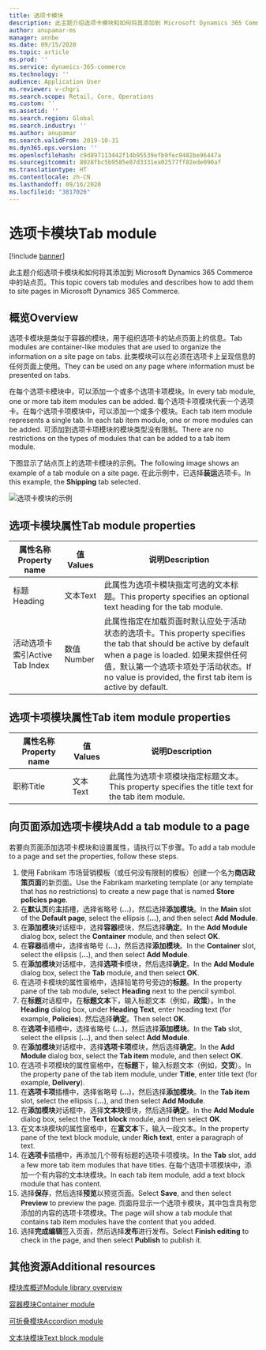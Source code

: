 ```yaml
---
title: 选项卡模块
description: 此主题介绍选项卡模块和如何将其添加到 Microsoft Dynamics 365 Commerce 中的站点页。
author: anupamar-ms
manager: annbe
ms.date: 09/15/2020
ms.topic: article
ms.prod: ''
ms.service: dynamics-365-commerce
ms.technology: ''
audience: Application User
ms.reviewer: v-chgri
ms.search.scope: Retail, Core, Operations
ms.custom: ''
ms.assetid: ''
ms.search.region: Global
ms.search.industry: ''
ms.author: anupamar
ms.search.validFrom: 2019-10-31
ms.dyn365.ops.version: ''
ms.openlocfilehash: c9d897113442f14b95539efb9fec9482be96447a
ms.sourcegitcommit: 8028fbc5b9585e87d3331ea02577ff82ede090af
ms.translationtype: HT
ms.contentlocale: zh-CN
ms.lasthandoff: 09/16/2020
ms.locfileid: "3817026"
---
```

# <a name="tab-module"></a><span data-ttu-id="58fce-103">选项卡模块</span><span class="sxs-lookup"><span data-stu-id="58fce-103">Tab module</span></span>

[!include [banner](includes/banner.md)]

<span data-ttu-id="58fce-104">此主题介绍选项卡模块和如何将其添加到 Microsoft Dynamics 365 Commerce 中的站点页。</span><span class="sxs-lookup"><span data-stu-id="58fce-104">This topic covers tab modules and describes how to add them to site pages in Microsoft Dynamics 365 Commerce.</span></span>

## <a name="overview"></a><span data-ttu-id="58fce-105">概览</span><span class="sxs-lookup"><span data-stu-id="58fce-105">Overview</span></span>

<span data-ttu-id="58fce-106">选项卡模块是类似于容器的模块，用于组织选项卡的站点页面上的信息。</span><span class="sxs-lookup"><span data-stu-id="58fce-106">Tab modules are container-like modules that are used to organize the information on a site page on tabs.</span></span> <span data-ttu-id="58fce-107">此类模块可以在必须在选项卡上呈现信息的任何页面上使用。</span><span class="sxs-lookup"><span data-stu-id="58fce-107">They can be used on any page where information must be presented on tabs.</span></span>

<span data-ttu-id="58fce-108">在每个选项卡模块中，可以添加一个或多个选项卡项模块。</span><span class="sxs-lookup"><span data-stu-id="58fce-108">In every tab module, one or more tab item modules can be added.</span></span> <span data-ttu-id="58fce-109">每个选项卡项模块代表一个选项卡。在每个选项卡项模块中，可以添加一个或多个模块。</span><span class="sxs-lookup"><span data-stu-id="58fce-109">Each tab item module represents a single tab. In each tab item module, one or more modules can be added.</span></span> <span data-ttu-id="58fce-110">可添加到选项卡项模块的模块类型没有限制。</span><span class="sxs-lookup"><span data-stu-id="58fce-110">There are no restrictions on the types of modules that can be added to a tab item module.</span></span>

<span data-ttu-id="58fce-111">下图显示了站点页上的选项卡模块的示例。</span><span class="sxs-lookup"><span data-stu-id="58fce-111">The following image shows an example of a tab module on a site page.</span></span> <span data-ttu-id="58fce-112">在此示例中，已选择**装运**选项卡。</span><span class="sxs-lookup"><span data-stu-id="58fce-112">In this example, the **Shipping** tab selected.</span></span>

![选项卡模块的示例](./media/ecommerce-tab.PNG)

## <a name="tab-module-properties"></a><span data-ttu-id="58fce-114">选项卡模块属性</span><span class="sxs-lookup"><span data-stu-id="58fce-114">Tab module properties</span></span>

| <span data-ttu-id="58fce-115">属性名称</span><span class="sxs-lookup"><span data-stu-id="58fce-115">Property name</span></span> | <span data-ttu-id="58fce-116">值</span><span class="sxs-lookup"><span data-stu-id="58fce-116">Values</span></span> | <span data-ttu-id="58fce-117">说明</span><span class="sxs-lookup"><span data-stu-id="58fce-117">Description</span></span> |
|---------------|--------|-------------|
| <span data-ttu-id="58fce-118">标题</span><span class="sxs-lookup"><span data-stu-id="58fce-118">Heading</span></span> | <span data-ttu-id="58fce-119">文本</span><span class="sxs-lookup"><span data-stu-id="58fce-119">Text</span></span> | <span data-ttu-id="58fce-120">此属性为选项卡模块指定可选的文本标题。</span><span class="sxs-lookup"><span data-stu-id="58fce-120">This property specifies an optional text heading for the tab module.</span></span> |
| <span data-ttu-id="58fce-121">活动选项卡索引</span><span class="sxs-lookup"><span data-stu-id="58fce-121">Active Tab Index</span></span> | <span data-ttu-id="58fce-122">数值</span><span class="sxs-lookup"><span data-stu-id="58fce-122">Number</span></span> | <span data-ttu-id="58fce-123">此属性指定在加载页面时默认应处于活动状态的选项卡。</span><span class="sxs-lookup"><span data-stu-id="58fce-123">This property specifies the tab that should be active by default when a page is loaded.</span></span> <span data-ttu-id="58fce-124">如果未提供任何值，默认第一个选项卡项处于活动状态。</span><span class="sxs-lookup"><span data-stu-id="58fce-124">If no value is provided, the first tab item is active by default.</span></span> |

## <a name="tab-item-module-properties"></a><span data-ttu-id="58fce-125">选项卡项模块属性</span><span class="sxs-lookup"><span data-stu-id="58fce-125">Tab item module properties</span></span>

| <span data-ttu-id="58fce-126">属性名称</span><span class="sxs-lookup"><span data-stu-id="58fce-126">Property name</span></span> | <span data-ttu-id="58fce-127">值</span><span class="sxs-lookup"><span data-stu-id="58fce-127">Values</span></span> | <span data-ttu-id="58fce-128">说明</span><span class="sxs-lookup"><span data-stu-id="58fce-128">Description</span></span> |
|---------------|--------|-------------|
| <span data-ttu-id="58fce-129">职称</span><span class="sxs-lookup"><span data-stu-id="58fce-129">Title</span></span> | <span data-ttu-id="58fce-130">文本</span><span class="sxs-lookup"><span data-stu-id="58fce-130">Text</span></span> | <span data-ttu-id="58fce-131">此属性为选项卡项模块指定标题文本。</span><span class="sxs-lookup"><span data-stu-id="58fce-131">This property specifies the title text for the tab item module.</span></span> |

## <a name="add-a-tab-module-to-a-page"></a><span data-ttu-id="58fce-132">向页面添加选项卡模块</span><span class="sxs-lookup"><span data-stu-id="58fce-132">Add a tab module to a page</span></span>

<span data-ttu-id="58fce-133">若要向页面添加选项卡模块和设置属性，请执行以下步骤。</span><span class="sxs-lookup"><span data-stu-id="58fce-133">To add a tab module to a page and set the properties, follow these steps.</span></span>

1. <span data-ttu-id="58fce-134">使用 Fabrikam 市场营销模板（或任何没有限制的模板）创建一个名为**商店政策页面**的新页面。</span><span class="sxs-lookup"><span data-stu-id="58fce-134">Use the Fabrikam marketing template (or any template that has no restrictions) to create a new page that is named **Store policies page**.</span></span>
1. <span data-ttu-id="58fce-135">在**默认页**的**主**插槽，选择省略号 (**...**)，然后选择**添加模块**。</span><span class="sxs-lookup"><span data-stu-id="58fce-135">In the **Main** slot of the **Default page**, select the ellipsis (**...**), and then select **Add Module**.</span></span>
1. <span data-ttu-id="58fce-136">在**添加模块**对话框中，选择**容器**模块，然后选择**确定**。</span><span class="sxs-lookup"><span data-stu-id="58fce-136">In the **Add Module** dialog box, select the **Container** module, and then select **OK**.</span></span>
1. <span data-ttu-id="58fce-137">在**容器**插槽中，选择省略号 (**...**)，然后选择**添加模块**。</span><span class="sxs-lookup"><span data-stu-id="58fce-137">In the **Container** slot, select the ellipsis (**...**), and then select **Add Module**.</span></span>
1. <span data-ttu-id="58fce-138">在**添加模块**对话框中，选择**选项卡**模块，然后选择**确定**。</span><span class="sxs-lookup"><span data-stu-id="58fce-138">In the **Add Module** dialog box, select the **Tab** module, and then select **OK**.</span></span>
1. <span data-ttu-id="58fce-139">在选项卡模块的属性窗格中，选择铅笔符号旁边的**标题**。</span><span class="sxs-lookup"><span data-stu-id="58fce-139">In the property pane of the tab module, select **Heading** next to the pencil symbol.</span></span>
1. <span data-ttu-id="58fce-140">在**标题**对话框中，在**标题文本**下，输入标题文本（例如，**政策**）。</span><span class="sxs-lookup"><span data-stu-id="58fce-140">In the **Heading** dialog box, under **Heading Text**, enter heading text (for example, **Policies**).</span></span> <span data-ttu-id="58fce-141">然后选择**确定**。</span><span class="sxs-lookup"><span data-stu-id="58fce-141">Then select **OK**.</span></span>
1. <span data-ttu-id="58fce-142">在**选项卡**插槽中，选择省略号 (**...**)，然后选择**添加模块**。</span><span class="sxs-lookup"><span data-stu-id="58fce-142">In the **Tab** slot, select the ellipsis (**...**), and then select **Add Module**.</span></span>
1. <span data-ttu-id="58fce-143">在**添加模块**对话框中，选择**选项卡项**模块，然后选择**确定**。</span><span class="sxs-lookup"><span data-stu-id="58fce-143">In the **Add Module** dialog box, select the **Tab item** module, and then select **OK**.</span></span>
1. <span data-ttu-id="58fce-144">在选项卡项模块的属性窗格中，在**标题**下，输入标题文本（例如，**交货**）。</span><span class="sxs-lookup"><span data-stu-id="58fce-144">In the property pane of the tab item module, under **Title**, enter title text (for example, **Delivery**).</span></span>
1. <span data-ttu-id="58fce-145">在**选项卡项**插槽中，选择省略号 (**...**)，然后选择**添加模块**。</span><span class="sxs-lookup"><span data-stu-id="58fce-145">In the **Tab item** slot, select the ellipsis (**...**), and then select **Add Module**.</span></span>
1. <span data-ttu-id="58fce-146">在**添加模块**对话框中，选择**文本块**模块，然后选择**确定**。</span><span class="sxs-lookup"><span data-stu-id="58fce-146">In the **Add Module** dialog box, select the **Text block** module, and then select **OK**.</span></span>
1. <span data-ttu-id="58fce-147">在文本块模块的属性窗格中，在**富文本**下，输入一段文本。</span><span class="sxs-lookup"><span data-stu-id="58fce-147">In the property pane of the text block module, under **Rich text**, enter a paragraph of text.</span></span>
1. <span data-ttu-id="58fce-148">在**选项卡**插槽中，再添加几个带有标题的选项卡项模块。</span><span class="sxs-lookup"><span data-stu-id="58fce-148">In the **Tab** slot, add a few more tab item modules that have titles.</span></span> <span data-ttu-id="58fce-149">在每个选项卡项模块中，添加一个有内容的文本块模块。</span><span class="sxs-lookup"><span data-stu-id="58fce-149">In each tab item module, add a text block module that has content.</span></span>
1. <span data-ttu-id="58fce-150">选择**保存**，然后选择**预览**以预览页面。</span><span class="sxs-lookup"><span data-stu-id="58fce-150">Select **Save**, and then select **Preview** to preview the page.</span></span> <span data-ttu-id="58fce-151">页面将显示一个选项卡模块，其中包含具有您添加的内容的选项卡项模块。</span><span class="sxs-lookup"><span data-stu-id="58fce-151">The page will show a tab module that contains tab item modules have the content that you added.</span></span>
1. <span data-ttu-id="58fce-152">选择**完成编辑**签入页面，然后选择**发布**进行发布。</span><span class="sxs-lookup"><span data-stu-id="58fce-152">Select **Finish editing** to check in the page, and then select **Publish** to publish it.</span></span>

## <a name="additional-resources"></a><span data-ttu-id="58fce-153">其他资源</span><span class="sxs-lookup"><span data-stu-id="58fce-153">Additional resources</span></span>

[<span data-ttu-id="58fce-154">模块库概述</span><span class="sxs-lookup"><span data-stu-id="58fce-154">Module library overview</span></span>](starter-kit-overview.md)

[<span data-ttu-id="58fce-155">容器模块</span><span class="sxs-lookup"><span data-stu-id="58fce-155">Container module</span></span>](add-container-module.md)

[<span data-ttu-id="58fce-156">可折叠模块</span><span class="sxs-lookup"><span data-stu-id="58fce-156">Accordion module</span></span>](add-accordion.md)

[<span data-ttu-id="58fce-157">文本块模块</span><span class="sxs-lookup"><span data-stu-id="58fce-157">Text block module</span></span>](add-content-rich-block.md)
